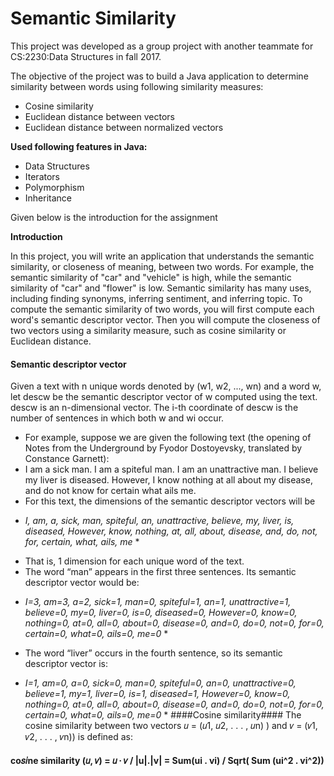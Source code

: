 # Semantic Similarity

This project was developed as a group project with another teammate for CS:2230:Data Structures in fall 2017.

The objective of the project was to build a Java application to determine similarity between words using following similarity measures:
- Cosine similarity
- Euclidean distance between vectors
- Euclidean distance between normalized vectors

 **Used following features in Java:**
 - Data Structures
 - Iterators
 - Polymorphism
 - Inheritance
 
 Given below is the introduction for the assignment
 
 **Introduction**
 
In this project, you will write an application that understands the semantic similarity, or
closeness of meaning, between two words. For example, the semantic similarity of "car" and
"vehicle" is high, while the semantic similarity of "car" and "flower" is low. Semantic similarity
has many uses, including finding synonyms, inferring sentiment, and inferring topic.
To compute the semantic similarity of two words, you will first compute each word's semantic
descriptor vector. Then you will compute the closeness of two vectors using a similarity
measure, such as cosine similarity or Euclidean distance.

#### Semantic descriptor vector ####
Given a text with n unique words denoted by (w1, w2, ..., wn) and a word w, let descw be the
semantic descriptor vector of w computed using the text. descw is an n-dimensional vector. The
i-th coordinate of descw is the number of sentences in which both w and wi occur.
- For example, suppose we are given the following text (the opening of Notes from the
Underground by Fyodor Dostoyevsky, translated by Constance Garnett):
- I am a sick man. I am a spiteful man. I am an unattractive man. I believe my liver is diseased.
However, I know nothing at all about my disease, and do not know for certain what ails me.
- For this text, the dimensions of the semantic descriptor vectors will be
* *I, am, a, sick, man, spiteful, an, unattractive, believe, my, liver, is, diseased, However, know,
nothing, at, all, about, disease, and, do, not, for, certain, what, ails, me* *
- That is, 1 dimension for each unique word of the text.
- The word “man” appears in the first three sentences. Its semantic descriptor vector would be:
* *I=3, am=3, a=2, sick=1, man=0, spiteful=1, an=1, unattractive=1, believe=0, my=0, liver=0, is=0,
diseased=0, However=0, know=0, nothing=0, at=0, all=0, about=0, disease=0, and=0, do=0,
not=0, for=0, certain=0, what=0, ails=0, me=0* *
- The word “liver” occurs in the fourth sentence, so its semantic descriptor vector is:
* *I=1, am=0, a=0, sick=0, man=0, spiteful=0, an=0, unattractive=0, believe=1, my=1, liver=0, is=1,
diseased=1, However=0, know=0, nothing=0, at=0, all=0, about=0, disease=0, and=0, do=0,
not=0, for=0, certain=0, what=0, ails=0, me=0* *
####Cosine similarity####
The cosine similarity between two vectors 𝑢 = (𝑢1, 𝑢2, . . . , 𝑢n) ) and 𝑣 = (𝑣1, 𝑣2, . . . , 𝑣n)) is
defined as:
#### co𝑠𝑖ne similarity (𝑢, 𝑣) = 𝑢 ∙ 𝑣 / |u|.|v| = Sum(ui . vi) / Sqrt( Sum (ui^2 . vi^2)) ####
